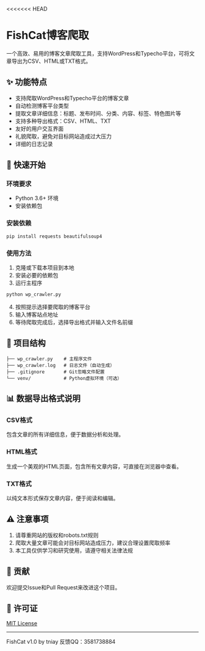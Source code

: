<<<<<<< HEAD
# FishCat博客爬取

一个高效、易用的博客文章爬取工具，支持WordPress和Typecho平台，可将文章导出为CSV、HTML或TXT格式。

## ✨ 功能特点

- 支持爬取WordPress和Typecho平台的博客文章
- 自动检测博客平台类型
- 提取文章详细信息：标题、发布时间、分类、内容、标签、特色图片等
- 支持多种导出格式：CSV、HTML、TXT
- 友好的用户交互界面
- 礼貌爬取，避免对目标网站造成过大压力
- 详细的日志记录

## 🚀 快速开始

### 环境要求
- Python 3.6+ 环境
- 安装依赖包

### 安装依赖

```bash
pip install requests beautifulsoup4
```

### 使用方法

1. 克隆或下载本项目到本地
2. 安装必要的依赖包
3. 运行主程序

```bash
python wp_crawler.py
```
4. 按照提示选择要爬取的博客平台
5. 输入博客站点地址
6. 等待爬取完成后，选择导出格式并输入文件名前缀

## 📁 项目结构

```
├── wp_crawler.py    # 主程序文件
├── wp_crawler.log   # 日志文件（自动生成）
├── .gitignore       # Git忽略文件配置
└── venv/            # Python虚拟环境（可选）
```

## 📊 数据导出格式说明

### CSV格式
包含文章的所有详细信息，便于数据分析和处理。

### HTML格式
生成一个美观的HTML页面，包含所有文章内容，可直接在浏览器中查看。

### TXT格式
以纯文本形式保存文章内容，便于阅读和编辑。

## ⚠️ 注意事项

1. 请尊重网站的版权和robots.txt规则
2. 爬取大量文章可能会对目标网站造成压力，建议合理设置爬取频率
3. 本工具仅供学习和研究使用，请遵守相关法律法规

## 🤝 贡献

欢迎提交Issue和Pull Request来改进这个项目。

## 📄 许可证

[MIT License](LICENSE)

---

FishCat v1.0 by tniay
反馈QQ：3581738884
